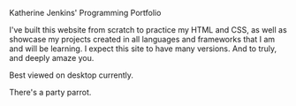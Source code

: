 Katherine Jenkins' Programming Portfolio

I've built this website from scratch to practice my HTML and CSS, as well as showcase my projects created in all languages and frameworks that I am and will be learning. I expect this site to have many versions. And to truly, and deeply amaze you.

Best viewed on desktop currently.

There's a party parrot.
